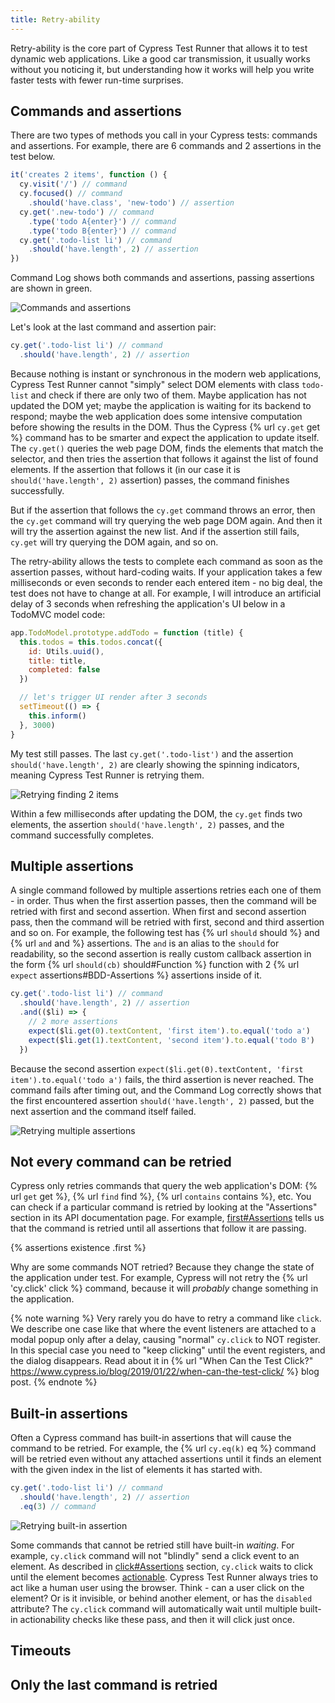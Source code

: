 ```yaml
---
title: Retry-ability
---
```


Retry-ability is the core part of Cypress Test Runner that allows it to test dynamic web applications. Like a good car transmission, it usually works without you noticing it, but understanding how it works will help you write faster tests with fewer run-time surprises.

## Commands and assertions

There are two types of methods you call in your Cypress tests: commands and assertions. For example, there are 6 commands and 2 assertions in the test below.

```javascript
it('creates 2 items', function () {
  cy.visit('/') // command
  cy.focused() // command
    .should('have.class', 'new-todo') // assertion
  cy.get('.new-todo') // command
    .type('todo A{enter}') // command
    .type('todo B{enter}') // command
  cy.get('.todo-list li') // command
    .should('have.length', 2) // assertion
})
```

Command Log shows both commands and assertions, passing assertions are shown in green.

![Commands and assertions](/img/guides/retry-ability/commands-assertions.png)

Let's look at the last command and assertion pair:

```javascript
cy.get('.todo-list li') // command
  .should('have.length', 2) // assertion
```

Because nothing is instant or synchronous in the modern web applications, Cypress Test Runner cannot "simply" select DOM elements with class `todo-list` and check if there are only two of them. Maybe application has not updated the DOM yet; maybe the application is waiting for its backend to respond; maybe the web application does some intensive computation before showing the results in the DOM. Thus the Cypress {% url `cy.get` get %} command has to be smarter and expect the application to update itself. The `cy.get()` queries the web page DOM, finds the elements that match the selector, and then tries the assertion that follows it against the list of found elements. If the assertion that follows it (in our case it is `should('have.length', 2)` assertion) passes, the command finishes successfully.

But if the assertion that follows the `cy.get` command throws an error, then the `cy.get` command will try querying the web page DOM again. And then it will try the assertion against the new list. And if the assertion still fails, `cy.get` will try querying the DOM again, and so on.

The retry-ability allows the tests to complete each command as soon as the assertion passes, without hard-coding waits. If your application takes a few milliseconds or even seconds to render each entered item - no big deal, the test does not have to change at all. For example, I will introduce an artificial delay of 3 seconds when refreshing the application's UI below in a TodoMVC model code:

```javascript
app.TodoModel.prototype.addTodo = function (title) {
  this.todos = this.todos.concat({
    id: Utils.uuid(),
    title: title,
    completed: false
  })

  // let's trigger UI render after 3 seconds
  setTimeout(() => {
    this.inform()
  }, 3000)
}
```

My test still passes. The last `cy.get('.todo-list')` and the assertion `should('have.length', 2)` are clearly showing the spinning indicators, meaning Cypress Test Runner is retrying them.

![Retrying finding 2 items](/img/guides/retry-ability/retry-2-items.gif)

Within a few milliseconds after updating the DOM, the `cy.get` finds two elements, the assertion `should('have.length', 2)` passes, and the command successfully completes.

## Multiple assertions

A single command followed by multiple assertions retries each one of them - in order. Thus when the first assertion passes, then the command will be retried with first and second assertion. When first and second assertion pass, then the command will be retried with first, second and third assertion and so on. For example, the following test has {% url `should` should %} and {% url `and` and %} assertions. The `and` is an alias to the `should` for readability, so the second assertion is really custom callback assertion in the form {% url `should(cb)` should#Function %} function with 2 {% url `expect` assertions#BDD-Assertions %} assertions inside of it.

```javascript
cy.get('.todo-list li') // command
  .should('have.length', 2) // assertion
  .and(($li) => {
    // 2 more assertions
    expect($li.get(0).textContent, 'first item').to.equal('todo a')
    expect($li.get(1).textContent, 'second item').to.equal('todo B')
  })
```

Because the second assertion `expect($li.get(0).textContent, 'first item').to.equal('todo a')` fails, the third assertion is never reached. The command fails after timing out, and the Command Log correctly shows that the first encountered assertion `should('have.length', 2)` passed, but the next assertion and the command itself failed.

![Retrying multiple assertions](/img/guides/retry-ability/second-assertion-fails.gif)

## Not every command can be retried

Cypress only retries commands that query the web application's DOM: {% url `get` get %}, {% url `find` find %}, {% url `contains` contains %}, etc. You can check if a particular command is retried by looking at the "Assertions" section in its API documentation page. For example, [first#Assertions](https://on.cypress.io/first#Assertions) tells us that the command is retried until all assertions that follow it are passing.

{% assertions existence .first %}

Why are some commands NOT retried? Because they change the state of the application under test. For example, Cypress will not retry the {% url 'cy.click' click %} command, because it will _probably_ change something in the application.

{% note warning %}
Very rarely you do have to retry a command like `click`. We describe one case like that where the event listeners are attached to a modal popup only after a delay, causing "normal" `cy.click` to NOT register. In this special case you need to "keep clicking" until the event registers, and the dialog disappears. Read about it in {% url "When Can the Test Click?" https://www.cypress.io/blog/2019/01/22/when-can-the-test-click/ %} blog post.
{% endnote %}

## Built-in assertions

Often a Cypress command has built-in assertions that will cause the command to be retried. For example, the {% url `cy.eq(k)` eq %} command will be retried even without any attached assertions until it finds an element with the given index in the list of elements it has started with.

```javascript
cy.get('.todo-list li') // command
  .should('have.length', 2) // assertion
  .eq(3) // command
```

![Retrying built-in assertion](/img/guides/retry-ability/eq.gif)

Some commands that cannot be retried still have built-in _waiting_. For example, `cy.click` command will not "blindly" send a click event to an element. As described in [click#Assertions](https://on.cypress.io/click#Assertions) section, `cy.click` waits to click until the element becomes [actionable](https://on.cypress.io/interacting-with-elements#Actionability). Cypress Test Runner always tries to act like a human user using the browser. Think - can a user click on the element? Or is it invisible, or behind another element, or has the `disabled` attribute? The `cy.click` command will automatically wait until multiple built-in actionability checks like these pass, and then it will click just once.

## Timeouts

## Only the last command is retried

